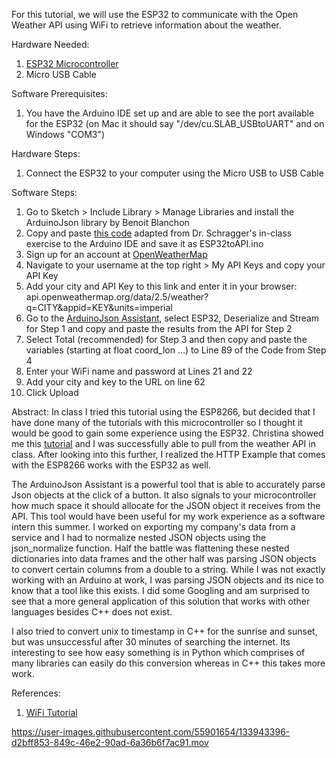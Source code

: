 For this tutorial, we will use the ESP32 to communicate with the Open Weather API using WiFi to retrieve information about the weather.

Hardware Needed:
1. [ESP32 Microcontroller](https://www.amazon.com/SongHe-Development-Dual-Mode-Bluetooth-Antenna/dp/B08246MCL5/ref=sr_1_3?dchild=1&keywords=esp32&qid=1631832417&sr=8-3)
2. Micro USB Cable

Software Prerequisites:
1. You have the Arduino IDE set up and are able to see the port available for the ESP32 (on Mac it should say "/dev/cu.SLAB_USBtoUART" and on Windows "COM3")

Hardware Steps:
1. Connect the ESP32 to your computer using the Micro USB to USB Cable

Software Steps:
1. Go to Sketch > Include Library > Manage Libraries and install the ArduinoJson library by Benoit Blanchon
2. Copy and paste [this code](https://github.com/EliJaghab/IOT_Tutorials/blob/main/ESP32%20to%20OpenWeatherMap/ESP32tutorial.ino) adapted from Dr. Schragger's in-class exercise to the Arduino IDE and save it as ESP32toAPI.ino
3. Sign up for an account at [OpenWeatherMap](https://openweathermap.org/register)
4. Navigate to your username at the top right > My API Keys and copy your API Key
5. Add your city and API Key to this link and enter it in your browser: api.openweathermap.org/data/2.5/weather?q=CITY&appid=KEY&units=imperial
6. Go to the [ArduinoJson Assistant](https://arduinojson.org/v6/assistant/), select ESP32, Deserialize and Stream for Step 1 and copy and paste the results from the API for Step 2
7. Select Total (recommended) for Step 3 and then copy and paste the variables (starting at float coord_lon ...) to Line 89 of the Code from Step 4
8. Enter your WiFi name and password at Lines 21 and 22
9. Add your city and key to the URL on line 62
10. Click Upload

Abstract:
In class I tried this tutorial using the ESP8266, but decided that I have done many of the tutorials with this microcontroller so I thought it would be good to gain some experience using the ESP32. Christina showed me this [tutorial](https://www.teachmemicro.com/esp32-restful-api/) and I was successfully able to pull from the weather API in class. After looking into this further, I realized the HTTP Example that comes with the ESP8266 works with the ESP32 as well.

The ArduinoJson Assistant is a powerful tool that is able to accurately parse Json objects at the click of a button. It also signals to your microcontroller how much space it should allocate for the JSON object it receives from the API. This tool would have been useful for my work experience as a software intern this summer. I worked on exporting my company's data from a service and I had to normalize nested JSON objects using the json_normalize function. Half the battle was flattening these nested dictionaries into data frames and the other half was parsing JSON objects to convert certain columns from a double to a string. While I was not exactly working with an Arduino at work, I was parsing JSON objects and its nice to know that a tool like this exists. I did some Googling and am surprised to see that a more general application of this solution that works with other languages besides C++ does not exist.

I also tried to convert unix to timestamp in C++ for the sunrise and sunset, but was unsuccessful after 30 minutes of searching the internet. Its interesting to see how easy something is in Python which comprises of many libraries can easily do this conversion whereas in C++ this takes more work.

References:
1. [WiFi Tutorial](https://github.com/pschragger/IOT_Tutorials_for_VU/tree/main/wifi_tutorial)



https://user-images.githubusercontent.com/55901654/133943396-d2bff853-849c-46e2-90ad-6a36b6f7ac91.mov


